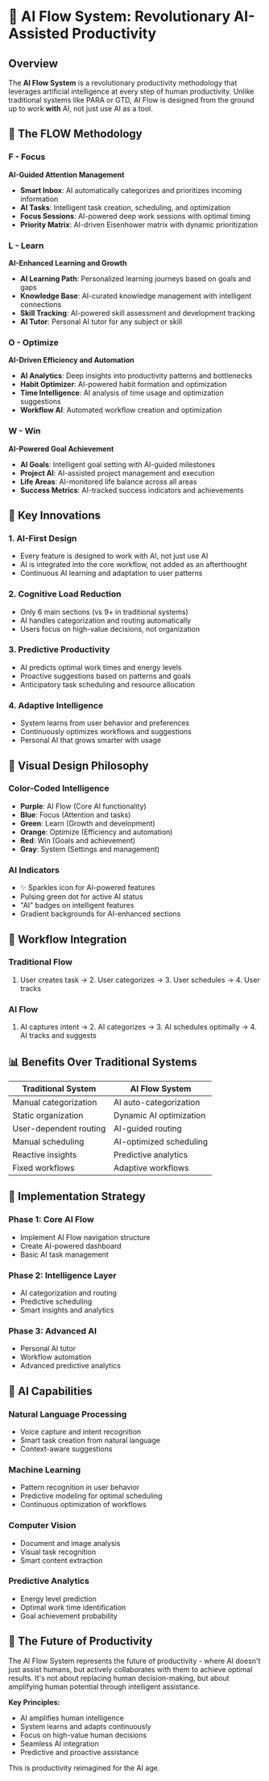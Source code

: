 # 🧠 AI Flow System: Revolutionary AI-Assisted Productivity

## Overview
The **AI Flow System** is a revolutionary productivity methodology that leverages artificial intelligence at every step of human productivity. Unlike traditional systems like PARA or GTD, AI Flow is designed from the ground up to work **with** AI, not just use AI as a tool.

## 🎯 The FLOW Methodology

### **F** - Focus
**AI-Guided Attention Management**
- **Smart Inbox**: AI automatically categorizes and prioritizes incoming information
- **AI Tasks**: Intelligent task creation, scheduling, and optimization
- **Focus Sessions**: AI-powered deep work sessions with optimal timing
- **Priority Matrix**: AI-driven Eisenhower matrix with dynamic prioritization

### **L** - Learn
**AI-Enhanced Learning and Growth**
- **AI Learning Path**: Personalized learning journeys based on goals and gaps
- **Knowledge Base**: AI-curated knowledge management with intelligent connections
- **Skill Tracking**: AI-powered skill assessment and development tracking
- **AI Tutor**: Personal AI tutor for any subject or skill

### **O** - Optimize
**AI-Driven Efficiency and Automation**
- **AI Analytics**: Deep insights into productivity patterns and bottlenecks
- **Habit Optimizer**: AI-powered habit formation and optimization
- **Time Intelligence**: AI analysis of time usage and optimization suggestions
- **Workflow AI**: Automated workflow creation and optimization

### **W** - Win
**AI-Powered Goal Achievement**
- **AI Goals**: Intelligent goal setting with AI-guided milestones
- **Project AI**: AI-assisted project management and execution
- **Life Areas**: AI-monitored life balance across all areas
- **Success Metrics**: AI-tracked success indicators and achievements

## 🚀 Key Innovations

### 1. **AI-First Design**
- Every feature is designed to work with AI, not just use AI
- AI is integrated into the core workflow, not added as an afterthought
- Continuous AI learning and adaptation to user patterns

### 2. **Cognitive Load Reduction**
- Only 6 main sections (vs 9+ in traditional systems)
- AI handles categorization and routing automatically
- Users focus on high-value decisions, not organization

### 3. **Predictive Productivity**
- AI predicts optimal work times and energy levels
- Proactive suggestions based on patterns and goals
- Anticipatory task scheduling and resource allocation

### 4. **Adaptive Intelligence**
- System learns from user behavior and preferences
- Continuously optimizes workflows and suggestions
- Personal AI that grows smarter with usage

## 🎨 Visual Design Philosophy

### **Color-Coded Intelligence**
- **Purple**: AI Flow (Core AI functionality)
- **Blue**: Focus (Attention and tasks)
- **Green**: Learn (Growth and development)
- **Orange**: Optimize (Efficiency and automation)
- **Red**: Win (Goals and achievement)
- **Gray**: System (Settings and management)

### **AI Indicators**
- ✨ Sparkles icon for AI-powered features
- Pulsing green dot for active AI status
- "AI" badges on intelligent features
- Gradient backgrounds for AI-enhanced sections

## 🔄 Workflow Integration

### **Traditional Flow**
1. User creates task → 2. User categorizes → 3. User schedules → 4. User tracks

### **AI Flow**
1. AI captures intent → 2. AI categorizes → 3. AI schedules optimally → 4. AI tracks and suggests

## 📊 Benefits Over Traditional Systems

| Traditional System | AI Flow System |
|-------------------|----------------|
| Manual categorization | AI auto-categorization |
| Static organization | Dynamic AI optimization |
| User-dependent routing | AI-guided routing |
| Manual scheduling | AI-optimized scheduling |
| Reactive insights | Predictive analytics |
| Fixed workflows | Adaptive workflows |

## 🎯 Implementation Strategy

### **Phase 1: Core AI Flow**
- Implement AI Flow navigation structure
- Create AI-powered dashboard
- Basic AI task management

### **Phase 2: Intelligence Layer**
- AI categorization and routing
- Predictive scheduling
- Smart insights and analytics

### **Phase 3: Advanced AI**
- Personal AI tutor
- Workflow automation
- Advanced predictive analytics

## 🧠 AI Capabilities

### **Natural Language Processing**
- Voice capture and intent recognition
- Smart task creation from natural language
- Context-aware suggestions

### **Machine Learning**
- Pattern recognition in user behavior
- Predictive modeling for optimal scheduling
- Continuous optimization of workflows

### **Computer Vision**
- Document and image analysis
- Visual task recognition
- Smart content extraction

### **Predictive Analytics**
- Energy level prediction
- Optimal work time identification
- Goal achievement probability

## 🎉 The Future of Productivity

The AI Flow System represents the future of productivity - where AI doesn't just assist humans, but actively collaborates with them to achieve optimal results. It's not about replacing human decision-making, but about amplifying human potential through intelligent assistance.

**Key Principles:**
- AI amplifies human intelligence
- System learns and adapts continuously
- Focus on high-value human decisions
- Seamless AI integration
- Predictive and proactive assistance

This is productivity reimagined for the AI age.





